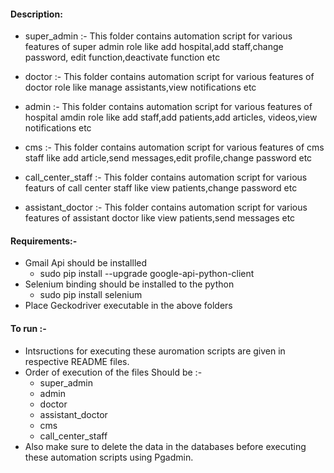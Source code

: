 #### Description:
* super_admin :- This folder contains automation script for various features of 
                super admin role like add hospital,add staff,change password,
                edit function,deactivate function etc
                     
* doctor :- This folder contains automation script for various features of doctor
            role like manage assistants,view notifications etc
                
* admin :- This folder contains automation script for various features of 
            hospital amdin role like add staff,add patients,add articles,
            videos,view notifications etc
* cms   :- This folder contains automation script for various features of cms staff
           like add article,send messages,edit profile,change password etc
* call_center_staff :- This folder contains automation script for various featurs of
                      call center staff like view patients,change password etc
* assistant_doctor :- This folder contains automation script for various features of
                     assistant doctor like view patients,send messages etc
#### Requirements:-
* Gmail Api should be installled
  * sudo pip install --upgrade google-api-python-client
* Selenium binding should be installed to the python
  * sudo pip install selenium
* Place Geckodriver executable in the above folders

#### To run :- 
 * Intsructions for executing these auromation scripts are given in respective README files.
 * Order of execution of the files Should be :- 
   * super_admin
   * admin
   * doctor
   * assistant_doctor
   * cms
   * call_center_staff
 * Also make sure to delete the data in the databases before executing these automation scripts using Pgadmin. 